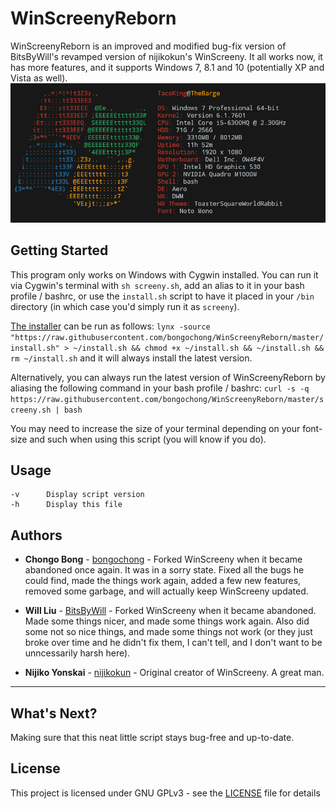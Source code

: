 # WinScreenyReborn
WinScreenyReborn is an improved and modified bug-fix version of BitsByWill's revamped version of nijikokun's WinScreeny. It all works now, it has more features, and it supports Windows 7, 8.1 and 10 (potentially XP and Vista as well).
![WinScreenyReborn](winscreeny07.png)

## Getting Started
This program only works on Windows with Cygwin installed. You can run it via Cygwin's terminal with `sh screeny.sh`, add an alias to it in your bash profile / bashrc, or use the `install.sh` script to have it placed in your `/bin` directory (in which case you'd simply run it as `screeny`).
  
[The installer](https://raw.githubusercontent.com/bongochong/WinScreenyReborn/master/install.sh) can be run as follows: `lynx -source "https://raw.githubusercontent.com/bongochong/WinScreenyReborn/master/install.sh" > ~/install.sh && chmod +x ~/install.sh && ~/install.sh && rm ~/install.sh` and it will always install the latest version.

Alternatively, you can always run the latest version of WinScreenyReborn by aliasing the following command in your bash profile / bashrc: `curl -s -q https://raw.githubusercontent.com/bongochong/WinScreenyReborn/master/screeny.sh | bash`

You may need to increase the size of your terminal depending on your font-size and such when using this script (you will know if you do).
  
## Usage
	-v		Display script version
	-h		Display this file

## Authors
* **Chongo Bong** - [bongochong](https://github.com/bongochong) - Forked WinScreeny when it became abandoned once again. It was in a sorry state. Fixed all the bugs he could find, made the things work again, added a few new features, removed some garbage, and will actually keep WinScreeny updated.

* **Will Liu** - [BitsByWill](https://github.com/BitsByWill) - Forked WinScreeny when it became abandoned. Made some things nicer, and made some things work again. Also did some not so nice things, and made some things not work (or they just broke over time and he didn't fix them, I can't tell, and I don't want to be unncessarily harsh here).

* **Nijiko Yonskai** - [nijikokun](https://github.com/nijikokun) - Original creator of WinScreeny. A great man.

---

## What's Next?
Making sure that this neat little script stays bug-free and up-to-date.

## License
This project is licensed under GNU GPLv3 - see the [LICENSE](LICENSE) file for details
